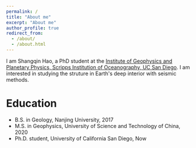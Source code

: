 ```yaml
---
permalink: /
title: "About me"
excerpt: "About me"
author_profile: true
redirect_from: 
  - /about/
  - /about.html
---
```


I am Shangqin Hao, a PhD student at the [Institute of Geophysics and Planetary Physics, Scripps Institution of Oceanography, UC San Diego](https://igpp.ucsd.edu/). I am interested in studying the struture in Earth's deep interior with seismic methods.

Education
======
* B.S. in Geology, Nanjing University, 2017
* M.S. in Geophysics, University of Science and Technology of China, 2020
* Ph.D. student, University of California San Diego, Now
